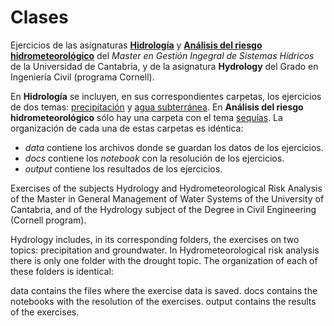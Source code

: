 # Clases
Ejercicios de las asignaturas [__Hidrología__](https://github.com/casadoj/GISH_Hidrologia/tree/master/Hidrologia) y [__Análisis del riesgo hidrometeorológico__](https://github.com/casadoj/GISH_Hidrologia/tree/master/AnalisisRiesgoHidrometeorologico) del _Master en Gestión Ingegral de Sistemas Hídricos_ de la Universidad de Cantabria, y de la asignatura __Hydrology__ del Grado en Ingeniería Civil (programa Cornell).

En __Hidrología__ se incluyen, en sus correspondientes carpetas, los ejercicios de dos temas: [precipitación](https://github.com/casadoj/GISH_Hidrologia/tree/master/Precipitacion) y [agua subterránea](https://github.com/casadoj/GISH_Hidrologia/tree/master/AguaSubterranea). En __Análisis del riesgo hidrometeorológico__ sólo hay una carpeta con el tema [sequías](https://github.com/casadoj/GISH_Hidrologia/tree/master/AnalisisRiesgoHidrometeorologico/Sequias). La organización de cada una de estas carpetas es idéntica:
* _data_ contiene los archivos donde se guardan los datos de los ejercicios.
* _docs_ contiene los _notebook_ con la resolución de los ejercicios.
* _output_ contiene los resultados de los ejercicios.


Exercises of the subjects Hydrology and Hydrometeorological Risk Analysis of the Master in General Management of Water Systems of the University of Cantabria, and of the Hydrology subject of the Degree in Civil Engineering (Cornell program).

Hydrology includes, in its corresponding folders, the exercises on two topics: precipitation and groundwater. In Hydrometeorological risk analysis there is only one folder with the drought topic. The organization of each of these folders is identical:

data contains the files where the exercise data is saved.
docs contains the notebooks with the resolution of the exercises.
output contains the results of the exercises.
